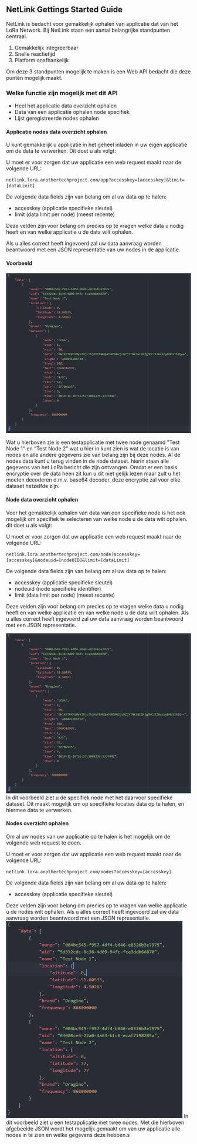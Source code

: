 ﻿## NetLink Gettings Started Guide

NetLink is bedacht voor gemakkelijk ophalen van applicatie dat van het LoRa Network. Bij NetLink staan een aantal belangrijke standpunten centraal.

 1. Gemakkelijk integreerbaar
 2. Snelle reactietijd
 3. Platform onafhankelijk 

Om deze 3 standpunten mogelijk te maken is een Web API bedacht die deze punten mogelijk maakt.

### Welke functie zijn mogelijk met dit API

* Heel het applicatie data overzicht ophalen
* Data van een applicatie ophalen node specifiek
* Lijst geregistreerde nodes ophalen

#### Applicatie nodes data overzicht ophalen

U kunt gemakkelijk u applicatie in het geheel inladen in uw eigen applicatie om de data te verwerken. Dit doet u als volgt:

U moet er voor zorgen dat uw applicatie een web request maakt naar de volgende URL: 

    netlink.lora.anothertechproject.com/app?accesskey=[accesskey]&limit=[dataLimit]

De volgende data fields zijn van belang om al uw data op te halen:

  - accesskey (applicatie specifieke sleutel)
  - limit (data limit per node) (meest recente)

Deze velden zijn voor belang om precies op te vragen welke data u nodig heeft en van welke applicatie u de data wilt ophalen.

Als u alles correct heeft ingevoerd zal uw data aanvraag worden beantwoord met een JSON representatie van uw nodes in de applicatie.

#### Voorbeeld

![enter image description here](https://github.com/Lenteguppie/LoRaMeshNetwork/raw/master/doc/Network/media/dataJSONNetLinkNode.PNG)

Wat u hierboven zie is een testapplicatie met twee node genaamd "Test Node 1" en "Test Node 2" wat u hier in kunt zien is wat de locatie is van nodes en alle andere gegevens zie van belang zijn bij deze nodes.
Al de nodes data kunt u terug vinden in de node dataset. hierin staan alle gegevens van het LoRa bericht die zijn ontvangen. 
Omdat er een basis encryptie over de data heen zit kun u dit niet gelijk lezen maar zult u het moeten decoderen d.m.v. base64 decoder. deze encryptie zal voor elke dataset hetzelfde zijn.

#### Node data overzicht ophalen

Voor het gemakkelijk ophalen van data van een specifieke node is het ook mogelijk om specifiek te selecteren van welke node u de data wilt ophalen. dit doet u als volgt:

U moet er voor zorgen dat uw applicatie een web request maakt naar de volgende URL: 

    netlink.lora.anothertechproject.com/node?accesskey=[accesskey]&nodeuid=[nodeUID]&limit=[dataLimit]

De volgende data fields zijn van belang om al uw data op te halen:

  - accesskey (applicatie specifieke sleutel)
  - nodeuid (node specifieke identifier)
  - limit (data limit per node) (meest recente)

Deze velden zijn voor belang om precies op te vragen welke data u nodig heeft en van welke applicatie en van welke node u de data wilt ophalen.
Als u alles correct heeft ingevoerd zal uw data aanvraag worden beantwoord met een JSON representatie.

![NodeSpecificData](https://github.com/Lenteguppie/LoRaMeshNetwork/raw/master/doc/Network/media/dataJSONNetLinkNode.PNG)
In dit voorbeeld ziet u de specifiek node met het daarvoor specifieke dataset. Dit maakt mogelijk om op specifieke locaties data op te halen, en hiermee data te verwerken.

#### Nodes overzicht ophalen

Om al uw nodes van uw applicatie op te halen is het mogelijk om de volgende web request te doen.

U moet er voor zorgen dat uw applicatie een web request maakt naar de volgende URL: 

    netlink.lora.anothertechproject.com/nodes?accesskey=[accesskey]

De volgende data fields zijn van belang om al uw data op te halen:

  - accesskey (applicatie specifieke sleutel)

Deze velden zijn voor belang om precies op te vragen van welke applicatie u de nodes wilt ophalen. Als u alles correct heeft ingevoerd zal uw data aanvraag worden beantwoord met een JSON representatie.
![NodeSpecificData](https://github.com/Lenteguppie/LoRaMeshNetwork/raw/master/doc/Network/media/dataJSONNetLinkNodeList.png)
In dit voorbeeld ziet u een testapplicatie met twee nodes. Met die hierboven afgebeelde JSON wordt het mogelijk gemaakt om van uw applicatie alle nodes in te zien en welke gegevens deze hebben.s